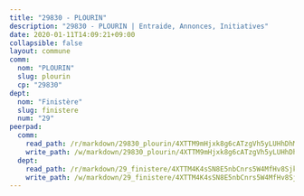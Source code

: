 ```yaml
---
title: "29830 - PLOURIN"
description: "29830 - PLOURIN | Entraide, Annonces, Initiatives"
date: 2020-01-11T14:09:21+09:00
collapsible: false
layout: commune
comm:
  nom: "PLOURIN"
  slug: plourin
  cp: "29830"
dept:
  nom: "Finistère"
  slug: finistere
  num: "29"
peerpad:
  comm:
    read_path: /r/markdown/29830_plourin/4XTTM9mHjxk8g6cATzgVh5yLUHhDhMLuQLxiGXW9VCiXRVtmW
    write_path: /w/markdown/29830_plourin/4XTTM9mHjxk8g6cATzgVh5yLUHhDhMLuQLxiGXW9VCiXRVtmW-K3TgUjmJ5rSqCjZGsDGTWXNpeeyKqjBhRHUHzZ7UVXJTMpPVtgBmYNb9RMvMzcStxPeAMzgHaxCc6a4sybisqKr2w4ZaohmvgXusGm3m38is73gSN9yFZ1rRHBBo3bzYb3VAyATi
  dept:
    read_path: /r/markdown/29_finistere/4XTTM4K4sSN8E5nbCnrs5W4MfHv8SjkZXZkMiZwJKZCUFreuC
    write_path: /w/markdown/29_finistere/4XTTM4K4sSN8E5nbCnrs5W4MfHv8SjkZXZkMiZwJKZCUFreuC-K3TgUmttHvLKDBu5vxQ3oPzTia91UxXiaB3vEFjsHJiDiJD9aQfr6ibvcPa75Eo3oX7ob78s9tVxCKrtPM9bLAmDziVCSFjEgZbp3rqL8Ji8Q5aZhxfTcqkGX75WxHS6TQxtiQQ6
---
```


